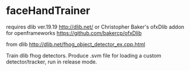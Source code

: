 # faceHandTrainer
requires dlib ver.19.19 http://dlib.net/ or Christopher Baker's ofxDlib addon for openframeworks https://github.com/bakercp/ofxDlib

from dlib http://dlib.net/fhog_object_detector_ex.cpp.html 

Train dlib fhog detectors. Produce .svm file for loading a custom detector/tracker, run in release mode.
